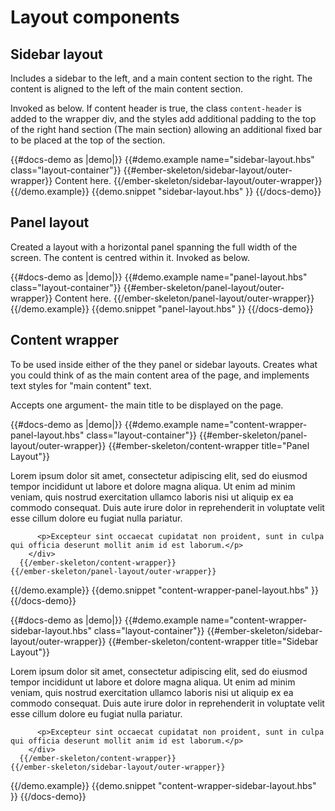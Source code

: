 # Layout components

## Sidebar layout

Includes a sidebar to the left, and a main content section to the right. The content is aligned to the left of the main content section.

Invoked as below. If content header is true, the class `content-header` is added to the wrapper div, and the styles add additional padding to the top of the right hand section (The main section) allowing an additional fixed bar to be placed at the top of the section.

  {{#docs-demo as |demo|}}
    {{#demo.example name="sidebar-layout.hbs" class="layout-container"}}
      {{#ember-skeleton/sidebar-layout/outer-wrapper}}
        Content here.
      {{/ember-skeleton/sidebar-layout/outer-wrapper}}
    {{/demo.example}}
    {{demo.snippet "sidebar-layout.hbs" }}
  {{/docs-demo}}

## Panel layout

Created a layout with a horizontal panel spanning the full width of the screen. The content is centred within it. Invoked as below.

  {{#docs-demo as |demo|}}
    {{#demo.example name="panel-layout.hbs" class="layout-container"}}
      {{#ember-skeleton/panel-layout/outer-wrapper}}
        Content here.
      {{/ember-skeleton/panel-layout/outer-wrapper}}
    {{/demo.example}}
    {{demo.snippet "panel-layout.hbs" }}
  {{/docs-demo}}

## Content wrapper

To be used inside either of the they panel or sidebar layouts. Creates what you could think of as the main content area of the page, and implements text styles for "main content" text.

Accepts one argument- the main title to be displayed on the page.

{{#docs-demo as |demo|}}
  {{#demo.example name="content-wrapper-panel-layout.hbs" class="layout-container"}}
    {{#ember-skeleton/panel-layout/outer-wrapper}}
      {{#ember-skeleton/content-wrapper title="Panel Layout"}}
        <div class="text-column">
          <p>Lorem ipsum dolor sit amet, consectetur adipiscing elit, sed do eiusmod tempor incididunt ut labore et dolore magna aliqua. Ut enim ad minim veniam, quis nostrud exercitation ullamco laboris nisi ut aliquip ex ea commodo consequat. Duis aute irure dolor in reprehenderit in voluptate velit esse cillum dolore eu fugiat nulla pariatur.</p> 
          
          <p>Excepteur sint occaecat cupidatat non proident, sunt in culpa qui officia deserunt mollit anim id est laborum.</p>
        </div>
      {{/ember-skeleton/content-wrapper}}
    {{/ember-skeleton/panel-layout/outer-wrapper}}
  {{/demo.example}}
  {{demo.snippet "content-wrapper-panel-layout.hbs" }}
{{/docs-demo}}

{{#docs-demo as |demo|}}
  {{#demo.example name="content-wrapper-sidebar-layout.hbs" class="layout-container"}}
    {{#ember-skeleton/sidebar-layout/outer-wrapper}}
      {{#ember-skeleton/content-wrapper title="Sidebar Layout"}}
        <div class="text-column">
          <p>Lorem ipsum dolor sit amet, consectetur adipiscing elit, sed do eiusmod tempor incididunt ut labore et dolore magna aliqua. Ut enim ad minim veniam, quis nostrud exercitation ullamco laboris nisi ut aliquip ex ea commodo consequat. Duis aute irure dolor in reprehenderit in voluptate velit esse cillum dolore eu fugiat nulla pariatur.</p> 
          
          <p>Excepteur sint occaecat cupidatat non proident, sunt in culpa qui officia deserunt mollit anim id est laborum.</p>
        </div>
      {{/ember-skeleton/content-wrapper}}
    {{/ember-skeleton/sidebar-layout/outer-wrapper}}
  {{/demo.example}}
  {{demo.snippet "content-wrapper-sidebar-layout.hbs" }}
{{/docs-demo}}